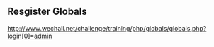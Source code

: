 ## Resgister Globals

http://www.wechall.net/challenge/training/php/globals/globals.php?login[0]=admin
